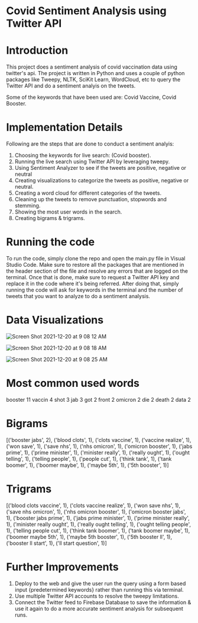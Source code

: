 # Covid Sentiment Analysis using Twitter API

# Introduction
This project does a sentiment analysis of covid vaccination data using twitter's api. The project is written in Python and uses a couple of python packages like Tweepy, NLTK, SciKit Learn, WordCloud, etc to query the Twitter API and do a sentiment analyis on the tweets.

Some of the keywords that have been used are: Covid Vaccine, Covid Booster.

# Implementation Details
Following are the steps that are done to conduct a sentiment analyis:

1. Choosing the keywords for live search: (Covid booster).
2. Running the live search using Twitter API by leveraging tweepy.
3. Using Sentiment Analyzer to see if the tweets are positive, negative or neutral
4. Creating visualizations to categorize the tweets as positive, negative or neutral.
5. Creating a word cloud for different categories of the tweets.
6. Cleaning up the tweets to remove punctuation, stopwords and stemming.
7. Showing the most user words in the search.
8. Creating bigrams & trigrams.

# Running the code

To run the code, simply clone the repo and open the main.py file in Visual Studio Code. Make sure to restore all the packages that are mentioned in the header section of the file and resolve any errors that are logged on the terminal. Once that is done, make sure to request a Twitter API key and replace it in the code where it's being referred. After doing that, simply running the code will ask for keywords in the terminal and the number of tweets that you want to analyze to do a sentiment analysis.

# Data Visualizations

![Screen Shot 2021-12-20 at 9 08 12 AM](https://user-images.githubusercontent.com/60200344/146779850-4ab67536-bf16-4d14-9f18-75a34f198768.png)

![Screen Shot 2021-12-20 at 9 08 18 AM](https://user-images.githubusercontent.com/60200344/146779859-56e2d600-e23d-4b33-9e7e-e562f3f6b6a5.png)

![Screen Shot 2021-12-20 at 9 08 25 AM](https://user-images.githubusercontent.com/60200344/146779869-1c31b5df-434a-4e2d-af24-92824d019d02.png)

# Most common used words

booster  11
vaccin    4
shot      3
jab       3
got       2
front     2
omicron   2
die       2
death     2
data      2


# Bigrams

[('booster jabs', 2), ('blood clots', 1), ('clots vaccine', 1), ('vaccine realize', 1), ('won save', 1), ('save nhs', 1), ('nhs omicron', 1), ('omicron booster', 1), ('jabs prime', 1), ('prime minister', 1), ('minister really', 1), ('really ought', 1), ('ought telling', 1), ('telling people', 1), ('people cut', 1), ('think tank', 1), ('tank boomer', 1), ('boomer maybe', 1), ('maybe 5th', 1), ('5th booster', 1)]

# Trigrams

[('blood clots vaccine', 1), ('clots vaccine realize', 1), ('won save nhs', 1), ('save nhs omicron', 1), ('nhs omicron booster', 1), ('omicron booster jabs', 1), ('booster jabs prime', 1), ('jabs prime minister', 1), ('prime minister really', 1), ('minister really ought', 1), ('really ought telling', 1), ('ought telling people', 1), ('telling people cut', 1), ('think tank boomer', 1), ('tank boomer maybe', 1), ('boomer maybe 5th', 1), ('maybe 5th booster', 1), ('5th booster ll', 1), ('booster ll start', 1), ('ll start question', 1)]

# Further Improvements

1. Deploy to the web and give the user run the query using a form based input {predetermined keywords} rather than running this via terminal.
2. Use multiple Twitter API accounts to resolve the tweepy limitations.
3. Connect the Twitter feed to Firebase Database to save the information & use it again to do a more accurate sentiment analysis for subsequent runs. 


